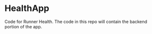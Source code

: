 # HealthApp
Code for Runner Health.
The code in this repo will contain the backend portion of the app.
